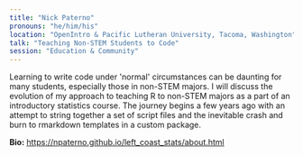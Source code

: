 ```yaml
---
title: "Nick Paterno"
pronouns: "he/him/his"
location: "OpenIntro & Pacific Lutheran University, Tacoma, Washington"
talk: "Teaching Non-STEM Students to Code"
session: "Education & Community"
---
```


Learning to write code under 'normal' circumstances can be daunting for many students, especially those in non-STEM majors. I will discuss the evolution of my approach to teaching R to non-STEM majors as a part of an introductory statistics course. The journey begins a few years ago with an attempt to string together a set of script files and the inevitable crash and burn to rmarkdown templates in a custom package.

__Bio:__ https://npaterno.github.io/left_coast_stats/about.html
